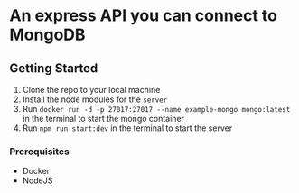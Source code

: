 # An express API you can connect to MongoDB

## Getting Started
1. Clone the repo to your local machine
2. Install the node modules for the `server`
3. Run `docker run -d -p 27017:27017 --name example-mongo mongo:latest` in the terminal to start the mongo container
4. Run `npm run start:dev` in the terminal to start the server

### Prerequisites
- Docker
- NodeJS

